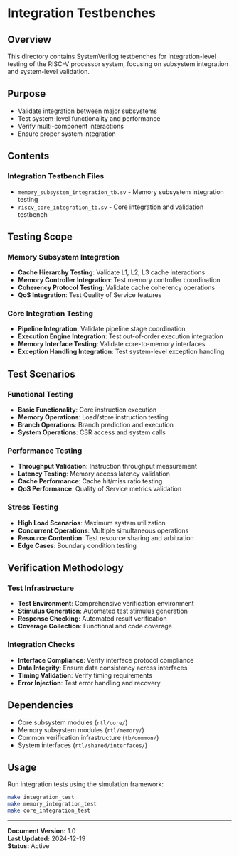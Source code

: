 # Integration Testbenches

## Overview
This directory contains SystemVerilog testbenches for integration-level testing of the RISC-V processor system, focusing on subsystem integration and system-level validation.

## Purpose
- Validate integration between major subsystems
- Test system-level functionality and performance
- Verify multi-component interactions
- Ensure proper system integration

## Contents

### Integration Testbench Files
- `memory_subsystem_integration_tb.sv` - Memory subsystem integration testing
- `riscv_core_integration_tb.sv` - Core integration and validation testbench

## Testing Scope

### Memory Subsystem Integration
- **Cache Hierarchy Testing**: Validate L1, L2, L3 cache interactions
- **Memory Controller Integration**: Test memory controller coordination
- **Coherency Protocol Testing**: Validate cache coherency operations
- **QoS Integration**: Test Quality of Service features

### Core Integration Testing
- **Pipeline Integration**: Validate pipeline stage coordination
- **Execution Engine Integration**: Test out-of-order execution integration
- **Memory Interface Testing**: Validate core-to-memory interfaces
- **Exception Handling Integration**: Test system-level exception handling

## Test Scenarios

### Functional Testing
- **Basic Functionality**: Core instruction execution
- **Memory Operations**: Load/store instruction testing
- **Branch Operations**: Branch prediction and execution
- **System Operations**: CSR access and system calls

### Performance Testing
- **Throughput Validation**: Instruction throughput measurement
- **Latency Testing**: Memory access latency validation
- **Cache Performance**: Cache hit/miss ratio testing
- **QoS Performance**: Quality of Service metrics validation

### Stress Testing
- **High Load Scenarios**: Maximum system utilization
- **Concurrent Operations**: Multiple simultaneous operations
- **Resource Contention**: Test resource sharing and arbitration
- **Edge Cases**: Boundary condition testing

## Verification Methodology

### Test Infrastructure
- **Test Environment**: Comprehensive verification environment
- **Stimulus Generation**: Automated test stimulus generation
- **Response Checking**: Automated result verification
- **Coverage Collection**: Functional and code coverage

### Integration Checks
- **Interface Compliance**: Verify interface protocol compliance
- **Data Integrity**: Ensure data consistency across interfaces
- **Timing Validation**: Verify timing requirements
- **Error Injection**: Test error handling and recovery

## Dependencies
- Core subsystem modules (`rtl/core/`)
- Memory subsystem modules (`rtl/memory/`)
- Common verification infrastructure (`tb/common/`)
- System interfaces (`rtl/shared/interfaces/`)

## Usage
Run integration tests using the simulation framework:
```bash
make integration_test
make memory_integration_test
make core_integration_test
```

---
**Document Version:** 1.0  
**Last Updated:** 2024-12-19  
**Status:** Active 
